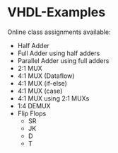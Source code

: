 # VHDL-Examples

Online class assignments available:

* Half Adder
* Full Adder using half adders
* Parallel Adder using full adders
* 2:1 MUX
* 4:1 MUX (Dataflow)
* 4:1 MUX (if-else)
* 4:1 MUX (case)
* 4:1 MUX using 2:1 MUXs
* 1:4 DEMUX
* Flip Flops
	* SR
	* JK
	* D
	* T

